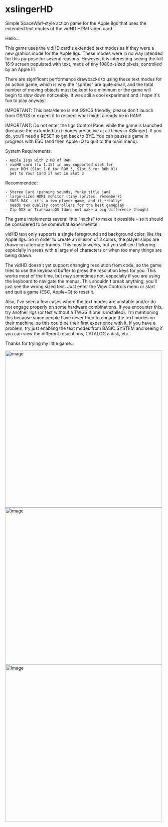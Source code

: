 # xslingerHD
Simple SpaceWar!-style action game for the Apple IIgs that uses the extended text modes of the vidHD HDMI video card.



    
Hello...
    
This game uses the vidHD card's extended text modes as if they were a new 
grahics mode for the Apple IIgs.  These modes were in no way intended
for this purpose for several reasons.
However, it is interesting seeing the full 16:9 screen populated with
text, made of tiny 1080p-sized pixels, controlled by an Apple II! 

There are significant performance drawbacks to using these text modes
for an action game, which is why the "sprites" are quite small, and the
total number of moving objects must be kept to a minimum or the game
will begin to slow down noticeably. 
It was still a cool experiment and I hope it's fun to play anyway!
 
IMPORTANT: This beta/demo is not GS/OS friendly, please don't launch from
GS/OS or expect it to respect what might already be in RAM!

IMPORTANT: Do not enter the IIgs Control Panel while the game is launched
(because the extended text modes are active at all times in XSlinger). 
If you do, you'll need a RESET to get back to BYE. You can pause a game
in progress with ESC (and then Apple+Q to quit to the main menu).

System Requirements:
  
    - Apple IIgs with 2 MB of RAM
    - vidHD card (fw 1.15) in any supported slot for
      your ROM (Slot 1-6 for ROM 3, Slot 3 for ROM 01)
      Set to Your Card if not in Slot 3
    
Recommended:

    - Stereo Card (panning sounds, funky title jam)
    - large-sized HDMI monitor (tiny sprites, remember?)
    - SNES MAX - it's a two player game, and it *really*
      needs two quality controllers for the best gameplay 
    - Zip GSX or TranswarpGS (does not make a big difference though)
  
The game implements several little "hacks" to make it possible - so it 
should be considered to be somewhat experimental:
 
vidHD text only supports a single foreground and background color,
like the Apple IIgs. So in order to create an illusion of 3 colors,
the player ships are drawn on alternate frames. This mostly works,
but you will see flickering- especially in areas with a large # of
characters or when too many things are being drawn.
  
The vidHD doesn't yet support changing resolution from code, so the 
game tries to use the keyboard buffer to press the resolution keys
for you. This works most of the time, but may sometimes not, 
especially if you are using the keyboard to navigate the menus.
This shouldn't break anything, you'll just see the wrong sized text.
Just enter the View Controls menu or start and quit a game (ESC, Apple+Q)
to reset it.
  
Also, I've seen a few cases where the text modes are unstable
and/or do not engage properly on some hardware combinations.  If 
you encounter this, try another IIgs (or test without a TWGS if
one is installed).  I'm mentioning this because some people have never
tried to engage the text modes on their machine, so this could be
their first experience with it. If you have a problem, try just 
enabling the text modes from BASIC.SYSTEM and seeing if you can view
the different resolutions, CATALOG a disk, etc. 
  
Thanks for trying my little game...
  

<img width="500" alt="image" src="https://user-images.githubusercontent.com/40877410/183492444-4010a592-c4b4-4dc9-bb47-a3b6e1664124.png">
<img width="500" alt="image" src="https://user-images.githubusercontent.com/40877410/183493986-da25737a-44e9-4426-8ca1-6b99d4f39857.png">
<img width="500" alt="image" src="https://user-images.githubusercontent.com/40877410/183494056-cb6e56d7-6ff8-489a-b841-8f04c6ae6212.png">





